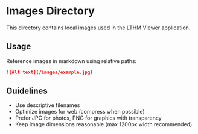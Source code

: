 # Images Directory

This directory contains local images used in the LTHM Viewer application.

## Usage

Reference images in markdown using relative paths:

```markdown
![Alt text](/images/example.jpg)
```

## Guidelines

- Use descriptive filenames
- Optimize images for web (compress when possible)
- Prefer JPG for photos, PNG for graphics with transparency
- Keep image dimensions reasonable (max 1200px width recommended)